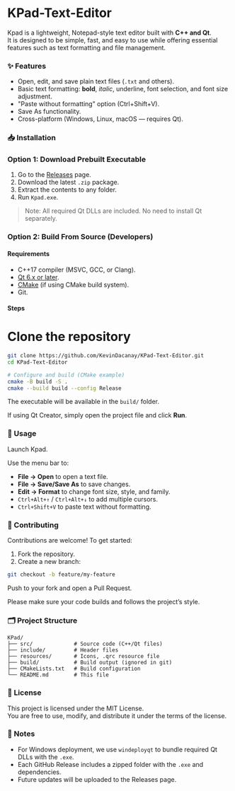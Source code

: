 # KPad-Text-Editor

Kpad is a lightweight, Notepad-style text editor built with **C++ and Qt**.  
It is designed to be simple, fast, and easy to use while offering essential features such as text formatting and file management.

### ✨ Features
- Open, edit, and save plain text files (`.txt` and others).
- Basic text formatting: **bold**, *italic*, underline, font selection, and font size adjustment.
- "Paste without formatting" option (Ctrl+Shift+V).
- Save As functionality.
- Cross-platform (Windows, Linux, macOS — requires Qt).


### 📥 Installation

### Option 1: Download Prebuilt Executable
1. Go to the [Releases](../../releases) page.
2. Download the latest `.zip` package.
3. Extract the contents to any folder.
4. Run `Kpad.exe`.

> Note: All required Qt DLLs are included. No need to install Qt separately.


### Option 2: Build From Source (Developers)

#### Requirements
- C++17 compiler (MSVC, GCC, or Clang).
- [Qt 6.x or later](https://www.qt.io/download).
- [CMake](https://cmake.org/) (if using CMake build system).
- Git.

#### Steps

# Clone the repository
```bash
git clone https://github.com/KevinDacanay/KPad-Text-Editor.git
cd KPad-Text-Editor

# Configure and build (CMake example)
cmake -B build -S .
cmake --build build --config Release
```
The executable will be available in the `build/` folder.

If using Qt Creator, simply open the project file and click **Run**.


### 🚀 Usage

Launch Kpad.

Use the menu bar to:

- **File → Open** to open a text file.
- **File → Save/Save As** to save changes.
- **Edit → Format** to change font size, style, and family.
- `Ctrl+Alt+↑` / `Ctrl+Alt+↓` to add multiple cursors.
- `Ctrl+Shift+V` to paste text without formatting.


### 🤝 Contributing

Contributions are welcome! To get started:

1. Fork the repository.
2. Create a new branch:
```bash
git checkout -b feature/my-feature
```
Push to your fork and open a Pull Request.

Please make sure your code builds and follows the project’s style.


### 🗂️ Project Structure
```
KPad/
├── src/             # Source code (C++/Qt files)
├── include/         # Header files
├── resources/       # Icons, .qrc resource file
├── build/           # Build output (ignored in git)
├── CMakeLists.txt   # Build configuration
└── README.md        # This file
```

### 📜 License

This project is licensed under the MIT License.  
You are free to use, modify, and distribute it under the terms of the license.


### 📌 Notes

- For Windows deployment, we use `windeployqt` to bundle required Qt DLLs with the `.exe`.
- Each GitHub Release includes a zipped folder with the `.exe` and dependencies.
- Future updates will be uploaded to the Releases page.
